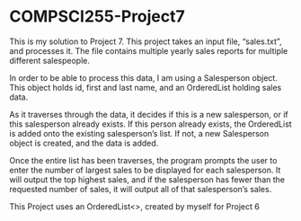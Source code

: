 # COMPSCI255-Project7
This is my solution to Project 7. This project takes an input file, “sales.txt”, and processes it. The file contains multiple 
yearly sales reports for multiple different salespeople.

In order to be able to process this data, I am using a Salesperson object. This object holds id, first and last name, and an 
OrderedList holding sales data.

As it traverses through the data, it decides if this is a new salesperson, or if this salesperson already exists. If this person 
already exists, the OrderedList is added onto the existing salesperson’s list. If not, a new Salesperson object is created, and 
the data is added.

Once the entire list has been traverses, the program prompts the user to enter the number of largest sales to be displayed for 
each salesperson. It will output the top highest sales, and if the salesperson has fewer than the requested number of sales, 
it will output all of that salesperson’s sales.

This Project uses an OrderedList<>, created by myself for Project 6

